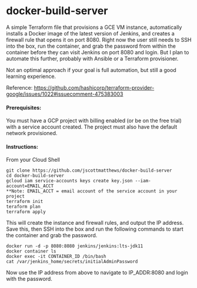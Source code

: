 # docker-build-server

A simple Terraform file that provisions a GCE VM instance, automatically installs a Docker image of the latest version of Jenkins, and creates a firewall rule that opens it on port 8080. Right now the user still needs to SSH into the box, run the container, and grab the password from within the container before they can visit Jenkins on port 8080 and login. But I plan to automate this further, probably with Ansible or a Terraform provisioner.

Not an optimal approach if your goal is full automation, but still a good learning experience.

Reference:
https://github.com/hashicorp/terraform-provider-google/issues/1022#issuecomment-475383003

<h4>Prerequisites:</h4>
You must have a GCP project with billing enabled (or be on the free trial) with a service account created. The project must also have the default network provisioned.

<h4>Instructions:</h4>
From your Cloud Shell

    git clone https://github.com/jscottmatthews/docker-build-server
    cd docker-build-server
    gcloud iam service-accounts keys create key.json --iam-account=EMAIL_ACCT     
    **Note: EMAIL_ACCT = email account of the service account in your project 
    terraform init
    teraform plan 
    terraform apply
    
This will create the instance and firewall rules, and output the IP address. Save this, then SSH into the box and run the following commands to start the container and grab the password.

    docker run -d -p 8080:8080 jenkins/jenkins:lts-jdk11
    docker container ls 
    docker exec -it CONTAINER_ID /bin/bash
    cat /var/jenkins_home/secrets/initialAdminPassword

Now use the IP address from above to navigate to IP_ADDR:8080 and login with the password. 
